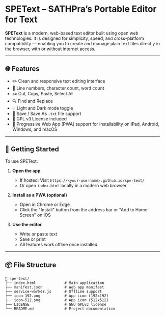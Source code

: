 # SPEText – SATHPra’s Portable Editor for Text

**SPEText** is a modern, web-based text editor built using open web technologies. It is designed for simplicity, speed, and cross-platform compatibility — enabling you to create and manage plain text files directly in the browser, with or without internet access.

---

## 🌐 Features

- ✏️ Clean and responsive text editing interface
- 🔢 Line numbers, character count, word count
- ✂️ Cut, Copy, Paste, Select All
- 🔍 Find and Replace
- 💡 Light and Dark mode toggle
- 💾 Save / Save As `.txt` file support
- 📜 GPL v3 License included
- 📲 Progressive Web App (PWA) support for installability on iPad, Android, Windows, and macOS

---

## 🚀 Getting Started

To use SPEText:

1. **Open the app**  
   - If hosted: Visit `https://<your-username>.github.io/spe-text/`
   - Or open `index.html` locally in a modern web browser

2. **Install as a PWA (optional)**  
   - Open in Chrome or Edge
   - Click the "Install" button from the address bar or "Add to Home Screen" on iOS

3. **Use the editor**
   - Write or paste text
   - Save or print
   - All features work offline once installed

---

## 📦 File Structure

```plaintext
📁 spe-text/
├── index.html             # Main application
├── manifest.json          # Web app manifest
├── service-worker.js      # Offline support
├── icon-192.png           # App icon (192x192)
├── icon-512.png           # App icon (512x512)
├── LICENSE                # GNU GPLv3 license
└── README.md              # Project documentation
